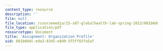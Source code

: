```yaml
---
content_type: resource
description: ''
file: null
file_location: /coursemedia/15-s07-globalhealth-lab-spring-2013/681b0ddceda38345e8d95f5ff83fa5af_MIT15_S07S13_orgprofile.pdf
file_type: application/pdf
resourcetype: Document
title: 'Assignment: Organization Profile'
uid: 681b0ddc-eda3-8345-e8d9-5f5ff83fa5af
---
```

